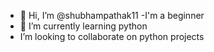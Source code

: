 - 👋 Hi, I’m @shubhampathak11
-I'm a beginner 
- 🌱 I’m currently learning python
- I’m looking to collaborate on python projects


<!---
shubhampathak11/shubhampathak11 is a ✨ special ✨ repository because its `README.md` (this file) appears on your GitHub profile.
You can click the Preview link to take a look at your changes.
--->